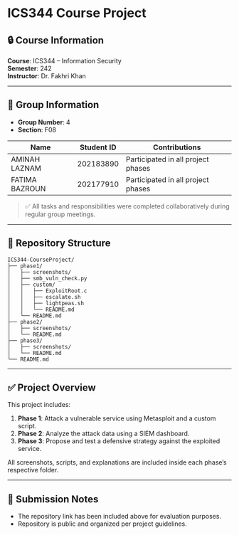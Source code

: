 # ICS344 Course Project

## 🔒 Course Information
**Course**: ICS344 – Information Security  
**Semester**: 242  
**Instructor**: Dr. Fakhri Khan  

---

## 👥 Group Information

- **Group Number**: 4
- **Section**: F08

| Name               | Student ID     | Contributions                          |
|--------------------|----------------|----------------------------------------|
| AMINAH LAZNAM      | 202183890      | Participated in all project phases     |
| FATIMA BAZROUN     | 202177910      | Participated in all project phases     |

> ✅ All tasks and responsibilities were completed collaboratively during regular group meetings.

---

## 📁 Repository Structure

```
ICS344-CourseProject/
├── phase1/
│   ├── screenshots/
│   ├── smb_vuln_check.py
│   ├── custom/
│   │   ├── ExploitRoot.c
│   │   ├── escalate.sh
│   │   ├── lightpeas.sh
│   │   └── README.md
│   └── README.md
├── phase2/
│   ├── screenshots/
│   └── README.md
├── phase3/
│   ├── screenshots/
│   └── README.md
└── README.md
```

---

## ✅ Project Overview

This project includes:

1. **Phase 1**: Attack a vulnerable service using Metasploit and a custom script.
2. **Phase 2**: Analyze the attack data using a SIEM dashboard.
3. **Phase 3**: Propose and test a defensive strategy against the exploited service.

All screenshots, scripts, and explanations are included inside each phase’s respective folder.

---

## 📅 Submission Notes

- The repository link has been included above for evaluation purposes.
- Repository is public and organized per project guidelines.
